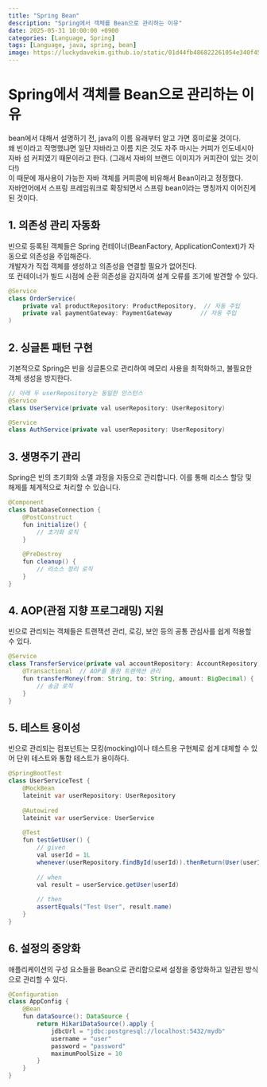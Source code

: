 ```yaml
---
title: "Spring Bean"
description: "Spring에서 객체를 Bean으로 관리하는 이유"
date: 2025-05-31 10:00:00 +0900
categories: [Language, Spring]
tags: [Language, java, spring, bean]
image: https://luckydavekim.github.io/static/01d44fb486822261054e340f45003a56/8ff83/cover.webp
---
```


# Spring에서 객체를 Bean으로 관리하는 이유

bean에서 대해서 설명하기 전, java의 이름 유래부터 알고 가면 흥미로울 것이다.  
왜 빈이라고 작명했냐면 일단 자바라고 이름 지은 것도 자주 마시는 커피가 인도네시아 자바 섬 커피였기 때문이라고 한다.
(그래서 자바의 브랜드 이미지가 커피잔이 있는 것이다!)  
이 때문에 재사용이 가능한 자바 객체를 커피콩에 비유해서 Bean이라고 정정했다.   
자바언어에서 스프링 프레임워크로 확장되면서 스프링 bean이라는 명칭까지 이어진게 된 것이다.  


## 1. 의존성 관리 자동화
빈으로 등록된 객체들은 Spring 컨테이너(BeanFactory, ApplicationContext)가 자동으로 의존성을 주입해준다.  
개발자가 직접 객체를 생성하고 의존성을 연결할 필요가 없어진다.  
또 컨테이너가 빌드 시점에 순환 의존성을 감지하여 설계 오류를 조기에 발견할 수 있다.

```java
@Service
class OrderService(
    private val productRepository: ProductRepository,  // 자동 주입
    private val paymentGateway: PaymentGateway        // 자동 주입
)
```

## 2. 싱글톤 패턴 구현
기본적으로 Spring은 빈을 싱글톤으로 관리하여 메모리 사용을 최적화하고, 불필요한 객체 생성을 방지한다.

```java
// 아래 두 userRepository는 동일한 인스턴스
@Service
class UserService(private val userRepository: UserRepository)

@Service
class AuthService(private val userRepository: UserRepository)
```

## 3. 생명주기 관리
Spring은 빈의 초기화와 소멸 과정을 자동으로 관리합니다. 이를 통해 리소스 할당 및 해제를 체계적으로 처리할 수 있습니다.

```java
@Component
class DatabaseConnection {
    @PostConstruct
    fun initialize() {
        // 초기화 로직
    }
    
    @PreDestroy
    fun cleanup() {
        // 리소스 정리 로직
    }
}
```


## 4. AOP(관점 지향 프로그래밍) 지원
빈으로 관리되는 객체들은 트랜잭션 관리, 로깅, 보안 등의 공통 관심사를 쉽게 적용할 수 있다.

```java
@Service
class TransferService(private val accountRepository: AccountRepository) {
    @Transactional  // AOP를 통한 트랜잭션 관리
    fun transferMoney(from: String, to: String, amount: BigDecimal) {
        // 송금 로직
    }
}
```


## 5. 테스트 용이성
빈으로 관리되는 컴포넌트는 모킹(mocking)이나 테스트용 구현체로 쉽게 대체할 수 있어 단위 테스트와 통합 테스트가 용이하다.

```java
@SpringBootTest
class UserServiceTest {
    @MockBean
    lateinit var userRepository: UserRepository
    
    @Autowired
    lateinit var userService: UserService
    
    @Test
    fun testGetUser() {
        // given
        val userId = 1L
        whenever(userRepository.findById(userId)).thenReturn(User(userId, "Test User"))
        
        // when
        val result = userService.getUser(userId)
        
        // then
        assertEquals("Test User", result.name)
    }
}
```

## 6. 설정의 중앙화
애플리케이션의 구성 요소들을 Bean으로 관리함으로써 설정을 중앙화하고 일관된 방식으로 관리할 수 있다.

```java
@Configuration
class AppConfig {
    @Bean
    fun dataSource(): DataSource {
        return HikariDataSource().apply {
            jdbcUrl = "jdbc:postgresql://localhost:5432/mydb"
            username = "user"
            password = "password"
            maximumPoolSize = 10
        }
    }
}
```